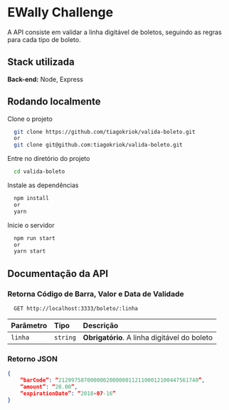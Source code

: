 # EWally Challenge

A API consiste em validar a linha digitável de boletos, seguindo as regras para cada tipo de boleto.

## Stack utilizada

**Back-end:** Node, Express

## Rodando localmente

Clone o projeto

```bash
  git clone https://github.com/tiagokriok/valida-boleto.git
  or
  git clone git@github.com:tiagokriok/valida-boleto.git
```

Entre no diretório do projeto

```bash
  cd valida-boleto
```

Instale as dependências

```bash
  npm install
  or
  yarn
```

Inicie o servidor

```bash
  npm run start
  or
  yarn start
```

## Documentação da API

### Retorna Código de Barra, Valor e Data de Validade

```http
  GET http://localhost:3333/boleto/:linha
```

| Parâmetro | Tipo     | Descrição                                    |
| :-------- | :------- | :------------------------------------------- |
| `linha`   | `string` | **Obrigatório**. A linha digitável do boleto |

### Retorno JSON

```json
{
    “barCode”: “21299758700000020000001121100012100447561740”,
    “amount”: “20.00”,
    “expirationDate”: “2018-07-16”
}
```
